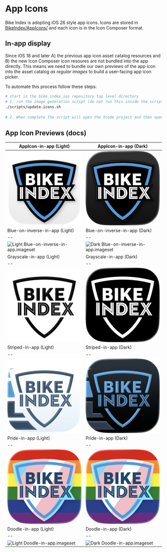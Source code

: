 # App Icons

Bike Index is adopting iOS 26 style app icons. Icons are stored in [BikeIndex/AppIcons/](BikeIndex/AppIcons/) and each icon is in the Icon Composer format.

## In-app display

Since iOS 18 and later A) the previous app icon asset catalog resources and B) the new Icon Composer icon resoures are not bundled into the app directly. This means we need to bundle our own previews of the app icon into the asset catalog _as regular images_ to build a user-facing app icon picker.

To automate this process follow these steps:

```bash
# start in the bike_index_ios repository top level directory
# 1. run the image generation script (do not run this inside the scripts directory)
./scripts/update-icons.sh

# 2. When complete the script will open the Xcode project and then open the in-app asset catalog
```

## App Icon Previews (docs)

| AppIcon-in-app (Light) | AppIcon-in-app (Dark) |
| -- | -- |
| ![Light AppIcon-in-app.imageset](../BikeIndex/Assets.xcassets/AppIcons-in-app/AppIcon-in-app.imageset/AppIcon-light.png) | ![Dark AppIcon-in-app.imageset](../BikeIndex/Assets.xcassets/AppIcons-in-app/AppIcon-in-app.imageset/AppIcon-dark.png) |
| Blue-on-inverse-in-app (Light) | Blue-on-inverse-in-app (Dark) |
| -- | -- |
| ![Light Blue-on-inverse-in-app.imageset](../BikeIndex/Assets.xcassets/AppIcons-in-app/Blue-on-inverse-in-app.imageset/AppIcon-light.png) | ![Dark Blue-on-inverse-in-app.imageset](../BikeIndex/Assets.xcassets/AppIcons-in-app/Blue-on-inverse-in-app.imageset/AppIcon-dark.png) |
| Grayscale-in-app (Light) | Grayscale-in-app (Dark) |
| -- | -- |
| ![Light Grayscale-in-app.imageset](../BikeIndex/Assets.xcassets/AppIcons-in-app/Grayscale-in-app.imageset/AppIcon-light.png) | ![Dark Grayscale-in-app.imageset](../BikeIndex/Assets.xcassets/AppIcons-in-app/Grayscale-in-app.imageset/AppIcon-dark.png) |
| Striped-in-app (Light) | Striped-in-app (Dark) |
| -- | -- |
| ![Light Striped-in-app.imageset](../BikeIndex/Assets.xcassets/AppIcons-in-app/Striped-in-app.imageset/AppIcon-light.png) | ![Dark Striped-in-app.imageset](../BikeIndex/Assets.xcassets/AppIcons-in-app/Striped-in-app.imageset/AppIcon-dark.png) |
| Pride-in-app (Light) | Pride-in-app (Dark) |
| -- | -- |
| ![Light Pride-in-app.imageset](../BikeIndex/Assets.xcassets/AppIcons-in-app/Pride-in-app.imageset/AppIcon-light.png) | ![Dark Pride-in-app.imageset](../BikeIndex/Assets.xcassets/AppIcons-in-app/Pride-in-app.imageset/AppIcon-dark.png) |
| Doodle-in-app (Light) | Doodle-in-app (Dark) |
| -- | -- |
| ![Light Doodle-in-app.imageset](../BikeIndex/Assets.xcassets/AppIcons-in-app/Doodle-in-app.imageset/AppIcon-light.png) | ![Dark Doodle-in-app.imageset](../BikeIndex/Assets.xcassets/AppIcons-in-app/Doodle-in-app.imageset/AppIcon-dark.png) |
